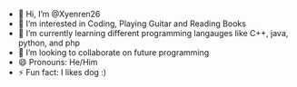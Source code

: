 - 👋 Hi, I’m @Xyenren26
- 👀 I’m interested in Coding, Playing Guitar and Reading Books
- 🌱 I’m currently learning different programming langauges like C++, java, python, and php
- 💞️ I’m looking to collaborate on future programming 
- 😄 Pronouns: He/Him
- ⚡ Fun fact: I likes dog :)

<!---
Xyenren26/Xyenren26 is a ✨ special ✨ repository because its `README.md` (this file) appears on your GitHub profile.
You can click the Preview link to take a look at your changes.
--->
